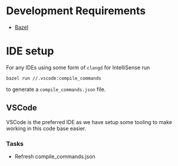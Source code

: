 # Development Requirements
* [Bazel](https://bazel.build/)
  
# IDE setup
For any IDEs using some form of `clangd` for IntelliSense run
```
bazel run //.vscode:compile_commands
```
to generate a `compile_commands.json` file.

## VSCode
VSCode is the preferred IDE as we have setup some tooling to make working in this
code base easier.

### Tasks
* Refresh compile_commands.json